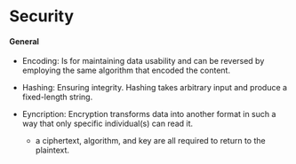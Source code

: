 # Security


#### General
- Encoding: Is for maintaining data usability and can be reversed by employing the same algorithm that encoded the content.

- Hashing: Ensuring integrity. Hashing takes arbitrary input and produce a fixed-length string.

- Eyncription: Encryption transforms data into another format in such a way that only specific individual(s) can read it. 
  - a ciphertext, algorithm, and key are all required to return to the plaintext.
